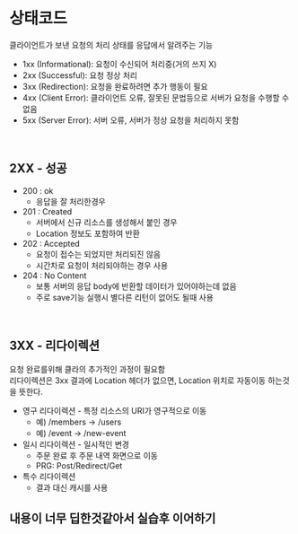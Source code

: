 # 상태코드

클라이언트가 보낸 요청의 처리 상태를 응답에서 알려주는 기능  
- 1xx (Informational): 요청이 수신되어 처리중(거의 쓰지 X)
- 2xx (Successful): 요청 정상 처리
- 3xx (Redirection): 요청을 완료하려면 추가 행동이 필요
- 4xx (Client Error): 클라이언트 오류, 잘못된 문법등으로 서버가 요청을 수행할 수 없음
- 5xx (Server Error): 서버 오류, 서버가 정상 요청을 처리하지 못함

<br>

## 2XX - 성공
- 200 : ok
  - 응답을 잘 처리한경우
- 201 : Created
  - 서버에서 신규 리소스를 생성해서 붙인 경우
  - Location 정보도 포함하여 반환
- 202 : Accepted
  - 요청이 접수는 되었지만 처리되진 않음
  - 시간차로 요청이 처리되야하는 경우 사용
- 204 : No Content
  - 보통 서버의 응답 body에 반환할 데이터가 있어야하는데 없음
  - 주로 save기능 실행시 별다른 리턴이 없어도 될때 사용

<br>

## 3XX - 리다이렉션
요청 완료를위해 클라의 추가적인 과정이 필요함  
리다이렉션은 3xx 결과에 Location 헤더가 없으면, Location 위치로 자동이동 하는것을 뜻한다.  

- 영구 리다이렉션 - 특정 리소스의 URI가 영구적으로 이동
  - 예) /members -> /users
  - 예) /event -> /new-event
- 일시 리다이렉션 - 일시적인 변경
  - 주문 완료 후 주문 내역 화면으로 이동
  - PRG: Post/Redirect/Get
- 특수 리다이렉션 
  - 결과 대신 캐시를 사용


## 내용이 너무 딥한것같아서 실습후 이어하기